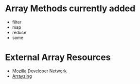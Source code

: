 # Array Methods currently added
- filter
- map
- reduce
- some

# External Array Resources
- [Mozilla Developer Network](https://developer.mozilla.org/en-US/docs/Web/JavaScript/Reference/Global_Objects/Array)
- [Arrayzing](https://gist.github.com/ourmaninamsterdam/1be9a5590c9cf4a0ab42)